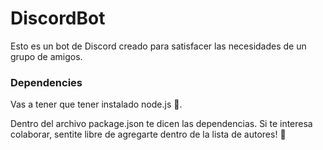 # DiscordBot
 Esto es un bot de Discord creado para satisfacer las necesidades de un grupo de amigos.


### Dependencies
  Vas a tener que tener instalado node.js &#x1F46E;.

  Dentro del archivo package.json te dicen las dependencias. Si te interesa colaborar, sentite libre de agregarte dentro de la lista de autores! &#x1F642;
